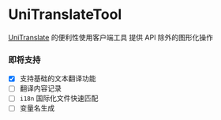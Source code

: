 # UniTranslateTool

[UniTranslate](https://github.com/xgd16/UniTranslate) 的便利性使用客户端工具 提供 API 除外的图形化操作

### 即将支持

- [x] 支持基础的文本翻译功能
- [ ] 翻译内容记录
- [ ] `i18n` 国际化文件快速匹配
- [ ] 变量名生成